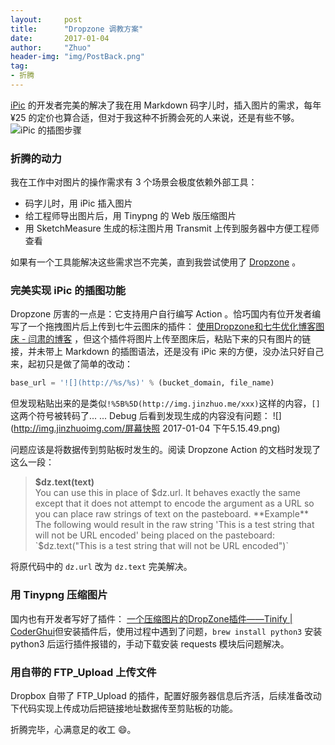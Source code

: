 ```yaml
---
layout:     post
title:      "Dropzone 调教方案"
date:       2017-01-04
author:     "Zhuo"
header-img: "img/PostBack.png"
tag:
- 折腾
---
```


[iPic](https://itunes.apple.com/cn/app/ipic-tu-chuang-shen-qi/id1101244278?mt=12&uo=4&at=10lJSw) 的开发者完美的解决了我在用 Markdown 码字儿时，插入图片的需求，每年 ¥25 的定价也算合适，但对于我这种不折腾会死的人来说，还是有些不够。  
![iPic 的插图步骤](http://img.jinzhuoimg.com/336000.gif)

### 折腾的动力
我在工作中对图片的操作需求有 3 个场景会极度依赖外部工具：  

* 码字儿时，用 iPic 插入图片
* 给工程师导出图片后，用 Tinypng 的 Web 版压缩图片
* 用 SketchMeasure 生成的标注图片用 Transmit 上传到服务器中方便工程师查看  

如果有一个工具能解决这些需求岂不完美，直到我尝试使用了 [Dropzone](https://aptonic.com) 。  

### 完美实现 iPic 的插图功能
Dropzone 厉害的一点是：它支持用户自行编写 Action 。恰巧国内有位开发者编写了一个拖拽图片后上传到七牛云图床的插件： [使用Dropzone和七牛优化博客图床 - 闫肃的博客](http://yansu.org/2015/01/10/use-dropzone-and-qiniu-to-store-blog-images.html) ，但这个插件将图片上传至图床后，粘贴下来的只有图片的链接，并未带上 Markdown 的插图语法，还是没有 iPic 来的方便，没办法只好自己来，起初只是做了简单的改动：  

``` python
base_url = '![](http://%s/%s)' % (bucket_domain, file_name)
```  

但发现粘贴出来的是类似`!%5B%5D(http://img.jinzhuo.me/xxx)`这样的内容，`[]`这两个符号被转码了... ... Debug 后看到发现生成的内容没有问题：
![](http://img.jinzhuoimg.com/屏幕快照 2017-01-04 下午5.15.49.png)

问题应该是将数据传到剪贴板时发生的。阅读 Dropzone Action 的文档时发现了这么一段：  

> **$dz.text(text)**  
You can use this in place of $dz.url. It behaves exactly the same except that it does not attempt to encode the argument as a URL so you can place raw strings of text on the pasteboard.  
**Example**  
The following would result in the raw string 'This is a test string that will not be URL encoded' being placed on the pasteboard:  
`$dz.text("This is a test string that will not be URL encoded")`

将原代码中的 `dz.url` 改为 `dz.text` 完美解决。

### 用 Tinypng 压缩图片
国内也有开发者写好了插件： [一个压缩图片的DropZone插件——Tinify | CoderGhui](https://ghui.me/post/2016/08/tinify/)但安装插件后，使用过程中遇到了问题，`brew install python3` 安装 python3 后运行插件报错的，手动下载安装 requests 模块后问题解决。

### 用自带的 FTP_Upload 上传文件
Dropbox 自带了 FTP_Upload 的插件，配置好服务器信息后齐活，后续准备改动下代码实现上传成功后把链接地址数据传至剪贴板的功能。

折腾完毕，心满意足的收工 😄。
